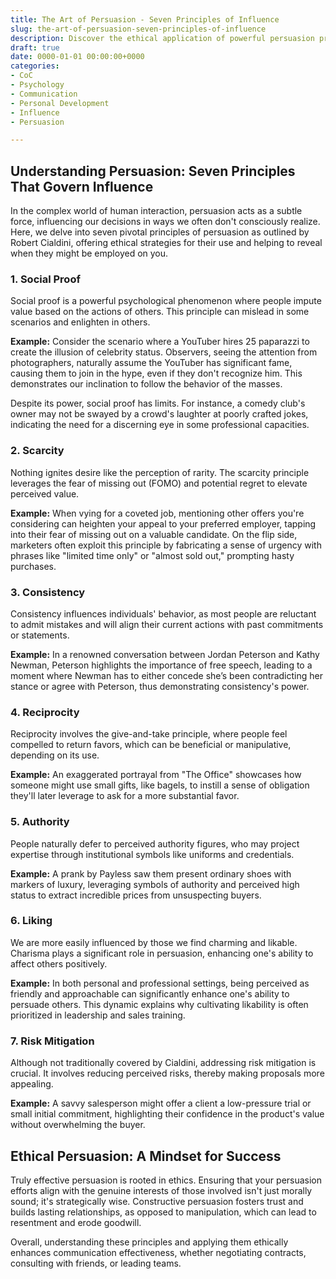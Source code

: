 ```yaml
---
title: The Art of Persuasion - Seven Principles of Influence
slug: the-art-of-persuasion-seven-principles-of-influence
description: Discover the ethical application of powerful persuasion principles and how they shape decision-making.
draft: true
date: 0000-01-01 00:00:00+0000
categories:
- CoC
- Psychology
- Communication
- Personal Development
- Influence
- Persuasion

---
```


## Understanding Persuasion: Seven Principles That Govern Influence

In the complex world of human interaction, persuasion acts as a subtle force, influencing our decisions in ways we often don't consciously realize. Here, we delve into seven pivotal principles of persuasion as outlined by Robert Cialdini, offering ethical strategies for their use and helping to reveal when they might be employed on you.

### 1. Social Proof

Social proof is a powerful psychological phenomenon where people impute value based on the actions of others. This principle can mislead in some scenarios and enlighten in others.

**Example:** Consider the scenario where a YouTuber hires 25 paparazzi to create the illusion of celebrity status. Observers, seeing the attention from photographers, naturally assume the YouTuber has significant fame, causing them to join in the hype, even if they don't recognize him. This demonstrates our inclination to follow the behavior of the masses.

Despite its power, social proof has limits. For instance, a comedy club's owner may not be swayed by a crowd's laughter at poorly crafted jokes, indicating the need for a discerning eye in some professional capacities.

### 2. Scarcity

Nothing ignites desire like the perception of rarity. The scarcity principle leverages the fear of missing out (FOMO) and potential regret to elevate perceived value.

**Example:** When vying for a coveted job, mentioning other offers you're considering can heighten your appeal to your preferred employer, tapping into their fear of missing out on a valuable candidate. On the flip side, marketers often exploit this principle by fabricating a sense of urgency with phrases like "limited time only" or "almost sold out," prompting hasty purchases.

### 3. Consistency

Consistency influences individuals' behavior, as most people are reluctant to admit mistakes and will align their current actions with past commitments or statements.

**Example:** In a renowned conversation between Jordan Peterson and Kathy Newman, Peterson highlights the importance of free speech, leading to a moment where Newman has to either concede she’s been contradicting her stance or agree with Peterson, thus demonstrating consistency's power.

### 4. Reciprocity

Reciprocity involves the give-and-take principle, where people feel compelled to return favors, which can be beneficial or manipulative, depending on its use.

**Example:** An exaggerated portrayal from "The Office" showcases how someone might use small gifts, like bagels, to instill a sense of obligation they'll later leverage to ask for a more substantial favor.

### 5. Authority

People naturally defer to perceived authority figures, who may project expertise through institutional symbols like uniforms and credentials.

**Example:** A prank by Payless saw them present ordinary shoes with markers of luxury, leveraging symbols of authority and perceived high status to extract incredible prices from unsuspecting buyers.

### 6. Liking

We are more easily influenced by those we find charming and likable. Charisma plays a significant role in persuasion, enhancing one's ability to affect others positively.

**Example:** In both personal and professional settings, being perceived as friendly and approachable can significantly enhance one's ability to persuade others. This dynamic explains why cultivating likability is often prioritized in leadership and sales training.

### 7. Risk Mitigation

Although not traditionally covered by Cialdini, addressing risk mitigation is crucial. It involves reducing perceived risks, thereby making proposals more appealing.

**Example:** A savvy salesperson might offer a client a low-pressure trial or small initial commitment, highlighting their confidence in the product's value without overwhelming the buyer.

## Ethical Persuasion: A Mindset for Success

Truly effective persuasion is rooted in ethics. Ensuring that your persuasion efforts align with the genuine interests of those involved isn't just morally sound; it's strategically wise. Constructive persuasion fosters trust and builds lasting relationships, as opposed to manipulation, which can lead to resentment and erode goodwill.

Overall, understanding these principles and applying them ethically enhances communication effectiveness, whether negotiating contracts, consulting with friends, or leading teams.
